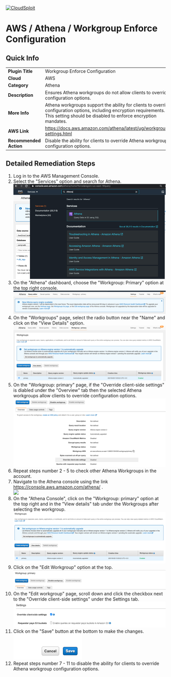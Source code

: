 [![CloudSploit](https://cloudsploit.com/img/logo-new-big-text-100.png "CloudSploit")](https://cloudsploit.com)

# AWS / Athena / Workgroup Enforce Configuration

## Quick Info

| | |
|-|-|
| **Plugin Title** | Workgroup Enforce Configuration |
| **Cloud** | AWS |
| **Category** | Athena |
| **Description** | Ensures Athena workgroups do not allow clients to override configuration options. |
| **More Info** | Athena workgroups support the ability for clients to override configuration options, including encryption requirements. This setting should be disabled to enforce encryption mandates. |
| **AWS Link** | https://docs.aws.amazon.com/athena/latest/ug/workgroups-settings.html |
| **Recommended Action** | Disable the ability for clients to override Athena workgroup configuration options. |

## Detailed Remediation Steps
1. Log in to the AWS Management Console.
2. Select the "Services" option and search for Athena. </br> <img src="/resources/aws/athena/workgroup-enforce-configuration/step2.png"/>
3. On the "Athena" dashboard, choose the "Workgroup: Primary" option at the top right console.</br> <img src="/resources/aws/athena/workgroup-enforce-configuration/step3.png"/>
4. On the "Workgroups" page, select the radio button near the "Name" and click on the "View Details" option.</br> <img src="/resources/aws/athena/workgroup-enforce-configuration/step4.png"/>
5. On the "Workgroup: primary" page, if the "Override client-side settings" is diabled under the "Overview" tab then the selected Athena workgroups allow clients to override configuration options.</br> <img src="/resources/aws/athena/workgroup-enforce-configuration/step5.png"/>
6. Repeat steps number 2 - 5 to check other Athena Workgroups in the account.</br>
7. Navigate to the Athena console using the link https://console.aws.amazon.com/athena/ .</br> <img src="/resources/aws/athena/workgroup-enforce-configuration/step7.png"/>
8. On the "Athena Console", click on the "Workgroup: primary" option at the top right and in the "View details" tab under the Workgroups after selecting the workgroup.  </br> <img src="/resources/aws/athena/workgroup-enforce-configuration/step8.png"/>
9. Click on the "Edit Workgroup" option at the top.</br> <img src="/resources/aws/athena/workgroup-enforce-configuration/step9.png"/>
10. On the "Edit workgroup" page, scroll down and click the checkbox next to the "Override client-side settings" under the Settings tab.</br> <img src="/resources/aws/athena/workgroup-enforce-configuration/step10.png"/>
11. Click on the "Save" button at the bottom to make the changes.</br> <img src="/resources/aws/athena/workgroup-enforce-configuration/step11.png"/>
12. Repeat steps number 7 - 11 to disable the ability for clients to override Athena workgroup configuration options.</br>



